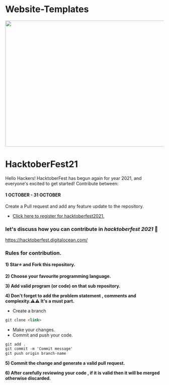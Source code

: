 # Website-Templates

<p align="center">
    <a href="https://hacktoberfest.digitalocean.com/" target="_blank">
    	<img src="https://camo.githubusercontent.com/a397f6ebccc28ecb405dc402628feed070d549995fdc37e9a59ea50dc4e1e5c7/68747470733a2f2f692e6962622e636f2f4e7858787748582f646566696e652d6c6f676f2e6a7067" width="1000px" height="400px">
    </a>
</p>

# HacktoberFest21

Hello Hackers! HacktoberFest has begun again for year 2021, and everyone's excited to get started!
Contribute between: <h4>1 OCTOBER - 31 OCTOBER</h4>

Create a Pull request and add any feature update to the repository.

* [Click here to register for hacktoberfest2021.](https://hacktoberfest.digitalocean.com/)


### let's discuss how you can contribute in *hacktoberfest 2021* 🙌
https://hacktoberfest.digitalocean.com/

### Rules for contribution.
**1)  Star⭐ and Fork this repository.**

**2) Choose your favourite programming language.**

**3) Add valid program (or code) on that sub repository.**

**4) Don't forget to add the problem statement , comments and complexity.⚠️⚠️ It's a must part.**
* Create a branch

```markdown
git clone <link>
```

* Make your changes.
* Commit and push your code.

```markdown
git add .
git commit -m 'Commit message'
git push origin branch-name
```

**5) Commit the change and generate a valid pull request.**

**6) After carefully reviewing your code , if it is valid then it will be merged otherwise discarded.**
